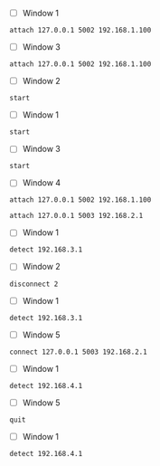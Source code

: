 - [ ] Window 1

```
attach 127.0.0.1 5002 192.168.1.100
```

- [ ] Window 3

```
attach 127.0.0.1 5002 192.168.1.100
```

- [ ] Window 2

```
start
```

- [ ] Window 1

```
start
```

- [ ] Window 3

```
start
```

- [ ] Window 4

```
attach 127.0.0.1 5002 192.168.1.100
```

```
attach 127.0.0.1 5003 192.168.2.1
```

- [ ] Window 1

```
detect 192.168.3.1
```

- [ ] Window 2

```
disconnect 2
```

- [ ] Window 1

```
detect 192.168.3.1
```

- [ ] Window 5

```
connect 127.0.0.1 5003 192.168.2.1
```

- [ ] Window 1

```
detect 192.168.4.1
```

- [ ] Window 5

```
quit
```

- [ ] Window 1

```
detect 192.168.4.1
```

